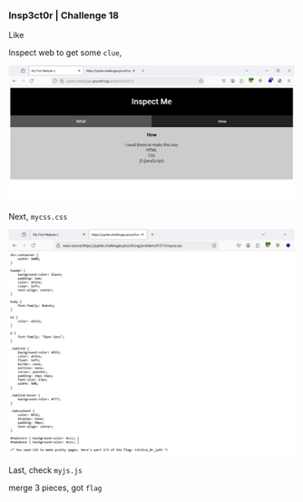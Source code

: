 ### Insp3ct0r | Challenge 18

Like 

Inspect web to get some `clue`, 

![alt text](image.png)

Next, `mycss.css`

![alt text](image-1.png)

Last, check `myjs.js`

merge 3 pieces, got `flag`